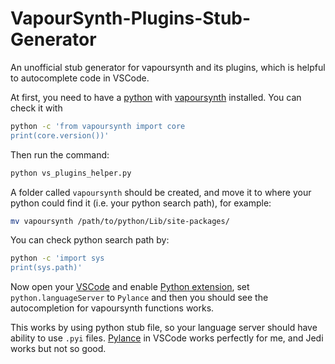 # VapourSynth-Plugins-Stub-Generator
An unofficial stub generator for vapoursynth and its plugins, which is helpful to autocomplete code in VSCode.

At first, you need to have a [python](https://www.python.org/) with [vapoursynth](https://www.vapoursynth.com/) installed. You can check it with
```bash
python -c 'from vapoursynth import core
print(core.version())'
```

Then run the command:
```bash
python vs_plugins_helper.py
```

A folder called `vapoursynth` should be created, and move it to where your python could find it (i.e. your python search path), for example:
```bash
mv vapoursynth /path/to/python/Lib/site-packages/
```

You can check python search path by:
```bash
python -c 'import sys
print(sys.path)'
```

Now open your [VSCode](https://code.visualstudio.com/) and enable [Python extension](https://marketplace.visualstudio.com/items?itemName=ms-python.python), set `python.languageServer` to `Pylance` and then you should see the autocompletion for vapoursynth functions works.

This works by using python stub file, so your language server should have ability to use `.pyi` files. [Pylance](https://marketplace.visualstudio.com/items?itemName=ms-python.vscode-pylance) in VSCode works perfectly for me, and Jedi works but not so good.
